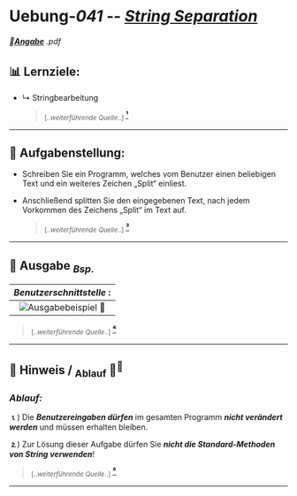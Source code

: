 <!--              READE -> VORLAGE Uebungen: Programmieren & Software Engineering              -->

# Uebung-*041*  --  [*String Separation*]()  

<!-- ---------------------------------------------|-------------------------------------------- -->
###### 📎[**Angabe**](https://github.com/IxI-Enki/Uebung-041/work-directory/41-SimpleSplit.pdf) *.pdf*
<sup><sub> 
--- 
</sub></sup>

<!-- ---------------------------------------------|-------------------------------------------- -->
## 📊 Lernziele:  
-  ↳ Stringbearbeitung  
     >  <sub> [..*weiterführende Quelle*..] </sub> [ **¹** ]()

<!--
<sup><sub> </sub></sup>
---

  
## ✅ Vertiefung:  
  > ↳ `◌ Punkte einfügen`  
  > ↳ ` ⋯ `  
  >  ..
  >  <sub> [..*weiterführende Quelle*..] </sub> [ **²** ]()

-->
---
<!-- ---------------------------------------------|-------------------------------------------- -->
## 🧮 **Aufgabenstellung:**  
- Schreiben Sie ein Programm, welches vom Benutzer einen beliebigen Text und ein weiteres Zeichen „Split“ einliest.  
- Anschließend splitten Sie den eingegebenen Text, nach jedem Vorkommen des Zeichens „Split“ im Text auf.  

   >  <sub> [..*weiterführende Quelle*..] </sub> [ **³** ]()

---
 
<!-- ---------------------------------------------|-------------------------------------------- -->
## 🔎 **Ausgabe** <sub>*Bsp.*</sub> 


   |   *Benutzerschnittstelle* :    |
   | :-----------------------------------------------------------------------------------------------------------------: |
   |  ![**Ausgabebeispiel 📎**](https://github.com/IxI-Enki/Uebung-041/assets/138018029/e56fe121-f1a6-4d99-a302-7f2b91cbd291)
  > <sub> [..*weiterführende Quelle*..] </sub> [ **⁴** ]()

---
<!-- ---------------------------------------------|-------------------------------------------- -->
## 🧩 **Hinweis** / <sub>Ablauf</sub> 🧠<sup>💭</sup>  


 
 ### *Ablauf:*               
            
  **⒈**)  Die ***Benutzereingaben dürfen*** im gesamten Programm ***nicht verändert werden*** und müssen erhalten bleiben.     

  **⒉**)  Zur Lösung dieser Aufgabe dürfen Sie ***nicht die Standard-Methoden von String verwenden***!              
   >
   > <sub> [..*weiterführende Quelle*..] </sub> [ **⁵** ]()  

 ---

  
<!--
 #### 
   - ***zum Beispiel:***
     >  <sub>*Die Dezimalzahl*</sub> **6**  <sub>**entspricht der Binärzahl**</sub> **110**  
     > ↳ <sub>*das sind*</sub> **3 Binärstellen**  <sub>weil  **6** ***insgesamt 3 Mal durch 2 teilbar*** *ist.*  

                                               
      ```c#                                
         -   6 : 2 = 3,    //  Rest = 0   
         -   3 : 2 = 1,    //  Rest = 1    
         -   1 : 2 = 0,    //  Rest = 1     
      ```                                 

-->

<!-- ---------------------------------------------|-------------------------------------------- -->

<!--
# *SPOILER* <sub><sup> → [*Lösung*](https://github.com/IxI-Enki/Uebung-<<AUSFÜHRBAREDAT>>.cs) <sup></sub>:




### 🖥 **Ausgabe**: 
   |            ❗ *`direkt in die README einfügen`*   
   |--------------------------------|
   |  ![**Ausgabe 📎**](https://github.com/IxI-Enki/Uebung-<direkt ins Markdownfile>.cs) |

> <sub> [..*weiterführende Quelle*..] </sub> [ **⁶** ]()

---

## 💾 `C#` - *Programm*:
 <details><summary>👉 ausklappen 👈 </summary>


 ```c#
namespace <<Bezeichnung>>   //  
{                           //  
  public class Program      //  
  {                         //  
    static void Main()      //  
    {

    `CODE`

    }
  }
}

```
> <sub> [..*weiterführende Quelle*..] </sub> [ **⁷** ]()

</dertails>

-->
